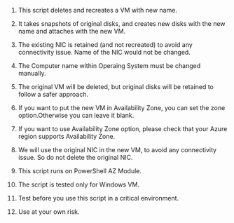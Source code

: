 1. This script deletes and recreates a VM with new name.

2. It takes snapshots of original disks, and creates new disks with the new name and attaches with the new VM.

3. The existing NIC is retained (and not recreated) to avoid any connectivity issue. Name of the NIC would not be changed.

4. The Computer name within Operaing System must be changed manually.

5. The original VM will be deleted, but original disks will be retained to follow a safer approach.

6. If you want to put the new VM in Availability Zone, you can set the zone option.Otherwise you can leave it blank.

7. If you want to use Availability Zone option, please check that your Azure region supports Availability Zone.

8. We will use the original NIC in the new VM, to avoid any connectivity issue. So do not delete the original NIC.

9. This script runs on PowerShell AZ Module.

10. The script is tested only for Windows VM.

11. Test before you use this script in a critical environment.

12. Use at your own risk.

